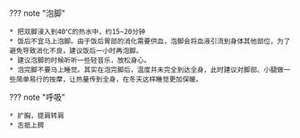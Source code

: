 
??? note "泡脚"

    * 把双脚浸入到40℃的热水中，约15~20分钟
    * 饭后不宜马上泡脚。由于饭后胃部的消化需要供血，泡脚会将血液引流到身体其他部位，为了避免导致消化不良，建议饭后一小时再泡脚。
    * 建议泡脚的时候听听一些轻音乐，放松身心。
    * 泡完脚不要马上睡觉。其实在泡完脚后，温度并未完全到达全身，此时建议对脚部、小腿做一些简单易行的按摩，让热量传到全身，在冬天这样睡觉更加保暖。




??? note "呼吸"

    * 扩胸，提肩转肩
    * 舌抵上腭



